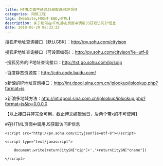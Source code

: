 ```yaml
---
title: HTML页面中通过JS获取访问IP信息
categories: 网络工程
tags: [WebSite,FRONT-END,HTML]
description: 关于如何在HTML静态页面中调用JS获取访问IP信息
date: 2018-06-20 08:33:22
---
```


搜狐IP地址查询接口（默认GBK）：http://pv.sohu.com/cityjson

搜狐IP地址查询接口（可设置编码）：http://pv.sohu.com/cityjson?ie=utf-8

-搜狐另外的IP地址查询接口：http://txt.go.sohu.com/ip/soip

-百度静态资源库：http://cdn.code.baidu.com/

x新浪的IP地址查询接口：http://int.dpool.sina.com.cn/iplookup/iplookup.php?format=js

x新浪多地域方法：http://int.dpool.sina.com.cn/iplookup/iplookup.php?format=js&ip=0.0.0.0

【以上接口并非完全可用，截止博文编辑当日，后两个带x的不可使用】


#在HTML页面中调用JS获取访问IP信息

```
<script src="http://pv.sohu.com/cityjson?ie=utf-8"></script>

<script type="text/javascript">

	document.write(returnCitySN["cip"]+','+returnCitySN["cname"])

</script>

```